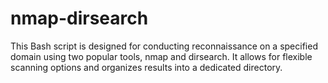 # nmap-dirsearch

This Bash script is designed for conducting reconnaissance on a specified domain using two popular tools, nmap and dirsearch. It allows for flexible scanning options and organizes results into a dedicated directory.
